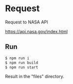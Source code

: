 # Request
Request to NASA API

https://api.nasa.gov/index.html


## Run


```sh
$ npm run i
$ npm run build
$ npm run start
```
Result in the "files" directory.
